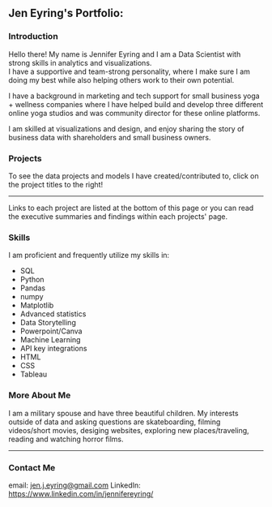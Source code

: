 ## Jen Eyring's Portfolio:

### Introduction

Hello there!
My name is Jennifer Eyring and I am a Data Scientist with strong skills in analytics and visualizations.  
I have a supportive and team-strong personality, where I make sure I am doing my best while also helping others work to their own potential.

I have a background in marketing and tech support for small business yoga + wellness companies
where I have helped build and develop three different online yoga studios and was community director for these online platforms. 

I am skilled at visualizations and design, and enjoy sharing the story of business data with 
shareholders and small business owners. 

### Projects

To see the data projects and models I have created/contributed to, click on the project titles to the right!
___

Links to each project are listed at the bottom of this page or you can read the executive summaries and findings within each projects' page.

### Skills

I am proficient and frequently utilize my skills in:
- SQL
- Python
- Pandas
- numpy
- Matplotlib
- Advanced statistics
- Data Storytelling
- Powerpoint/Canva
- Machine Learning
- API key integrations
- HTML
- CSS
- Tableau

### More About Me

I am a military spouse and have three beautiful children. My interests outside of data and asking questions are skateboarding, 
filming videos/short movies, desiging websites, exploring new places/traveling, reading and watching horror films.
___

### Contact Me

email: jen.j.eyring@gmail.com
LinkedIn: https://www.linkedin.com/in/jennifereyring/

